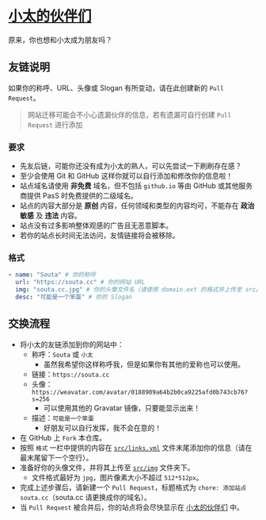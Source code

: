 # [小太的伙伴们](https://souta.cc/friends)

原来，你也想和小太成为朋友吗？

## 友链说明

如果你的称呼、URL、头像或 Slogan 有所变动，请在此创建新的 `Pull Request`。

> 网站迁移可能会不小心遗漏伙伴的信息，若有遗漏可自行创建 `Pull Request` 进行添加

### 要求

- 先友后链，可能你还没有成为小太的熟人，可以先尝试一下刷刷存在感？
- 至少会使用 Git 和 GitHub 这样你就可以自行添加和修改你的信息啦！
- 站点域名请使用 **非免费** 域名，但不包括 `github.io` 等由 GitHub 或其他服务商提供 PasS 时免费提供的二级域名。
- 站点的内容大部分是 **原创** 内容，任何领域和类型的内容均可，不能存在 **政治敏感** 及 **违法** 内容。
- 站点没有过多影响整体观感的广告且无恶意脚本。
- 若你的站点长时间无法访问，友情链接将会被移除。

### 格式

```yml
- name: "Souta" # 你的称呼
  url: "https://souta.cc" # 你的网站 URL
  img: "souta.cc.jpg" # 你的头像文件名（请使用 domain.ext 的格式并上传至 src/img 中）
  desc: "可能是一个笨蛋" # 你的 Slogan
```

## 交换流程

- 将小太的友链添加到你的网站中：
  - 称呼：`Souta` 或 `小太`
    - 虽然我希望你这样称呼我，但是如果你有其他的爱称也可以使用。
  - 链接：`https://souta.cc`
  - 头像：`https://weavatar.com/avatar/0188909a64b2b0ca9225afd0b743cb76?s=256`
    - 可以使用其他的 Gravatar 镜像，只要能显示出来！
  - 描述：`可能是一个笨蛋`
    - 好朋友可以自行发挥，我不会在意的！
- 在 GitHub 上 `Fork` 本仓库。
- 按照 `格式` 一栏中提供的内容在 [`src/links.yml`](./src/links.yml) 文件末尾添加你的信息（请在最末尾留下一个空行）。
- 准备好你的头像文件，并将其上传至 [`src/img`](./src/img) 文件夹下。
  - 文件格式最好为 `jpg`，图片像素大小不超过 `512*512px`。
- 完成上述步骤后，请新建一个 `Pull Request`，标题格式为 `chore: 添加站点 souta.cc`（souta.cc 请更换成你的域名）。
- 当 `Pull Request` 被合并后，你的站点将会尽快显示在 [小太的伙伴们](https://souta.cc/friends) 中。

